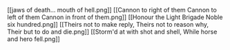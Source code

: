[[jaws of death... mouth of hell.png]]
[[Cannon to right of them Cannon to left of them Cannon in front of them.png]]
[[Honour the Light Brigade Noble six hundred.png]]
[[Theirs not to make reply, Theirs not to reason why, Their but to do and die.png]]
[[Storm'd at with shot and shell, While horse and hero fell.png]]
